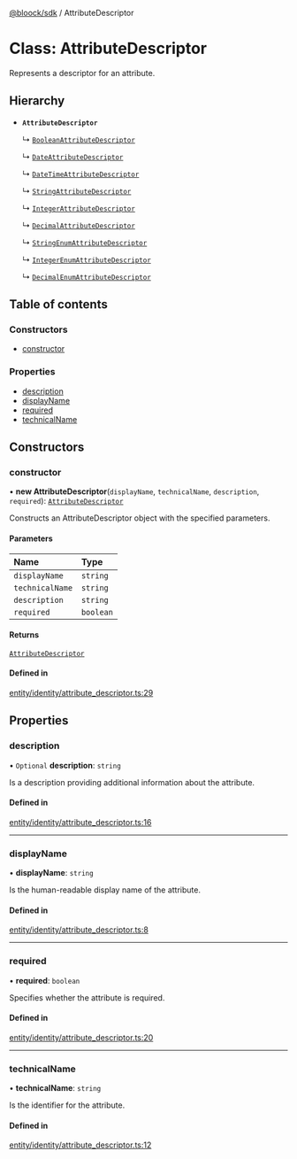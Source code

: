 [@bloock/sdk](../index.md) / AttributeDescriptor

# Class: AttributeDescriptor

Represents a descriptor for an attribute.

## Hierarchy

- **`AttributeDescriptor`**

  ↳ [`BooleanAttributeDescriptor`](BooleanAttributeDescriptor.md)

  ↳ [`DateAttributeDescriptor`](DateAttributeDescriptor.md)

  ↳ [`DateTimeAttributeDescriptor`](DateTimeAttributeDescriptor.md)

  ↳ [`StringAttributeDescriptor`](StringAttributeDescriptor.md)

  ↳ [`IntegerAttributeDescriptor`](IntegerAttributeDescriptor.md)

  ↳ [`DecimalAttributeDescriptor`](DecimalAttributeDescriptor.md)

  ↳ [`StringEnumAttributeDescriptor`](StringEnumAttributeDescriptor.md)

  ↳ [`IntegerEnumAttributeDescriptor`](IntegerEnumAttributeDescriptor.md)

  ↳ [`DecimalEnumAttributeDescriptor`](DecimalEnumAttributeDescriptor.md)

## Table of contents

### Constructors

- [constructor](AttributeDescriptor.md#constructor)

### Properties

- [description](AttributeDescriptor.md#description)
- [displayName](AttributeDescriptor.md#displayname)
- [required](AttributeDescriptor.md#required)
- [technicalName](AttributeDescriptor.md#technicalname)

## Constructors

### constructor

• **new AttributeDescriptor**(`displayName`, `technicalName`, `description`, `required`): [`AttributeDescriptor`](AttributeDescriptor.md)

Constructs an AttributeDescriptor object with the specified parameters.

#### Parameters

| Name | Type |
| :------ | :------ |
| `displayName` | `string` |
| `technicalName` | `string` |
| `description` | `string` |
| `required` | `boolean` |

#### Returns

[`AttributeDescriptor`](AttributeDescriptor.md)

#### Defined in

[entity/identity/attribute_descriptor.ts:29](https://github.com/bloock/bloock-sdk/blob/bcb68de/languages/js/src/entity/identity/attribute_descriptor.ts#L29)

## Properties

### description

• `Optional` **description**: `string`

Is a description providing additional information about the attribute.

#### Defined in

[entity/identity/attribute_descriptor.ts:16](https://github.com/bloock/bloock-sdk/blob/bcb68de/languages/js/src/entity/identity/attribute_descriptor.ts#L16)

___

### displayName

• **displayName**: `string`

Is the human-readable display name of the attribute.

#### Defined in

[entity/identity/attribute_descriptor.ts:8](https://github.com/bloock/bloock-sdk/blob/bcb68de/languages/js/src/entity/identity/attribute_descriptor.ts#L8)

___

### required

• **required**: `boolean`

Specifies whether the attribute is required.

#### Defined in

[entity/identity/attribute_descriptor.ts:20](https://github.com/bloock/bloock-sdk/blob/bcb68de/languages/js/src/entity/identity/attribute_descriptor.ts#L20)

___

### technicalName

• **technicalName**: `string`

Is the identifier for the attribute.

#### Defined in

[entity/identity/attribute_descriptor.ts:12](https://github.com/bloock/bloock-sdk/blob/bcb68de/languages/js/src/entity/identity/attribute_descriptor.ts#L12)
